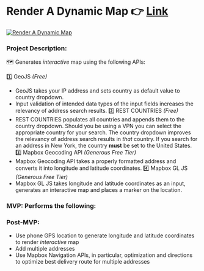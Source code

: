 # Render A Dynamic Map 👉 [Link](https://wjb108.github.io/Mapbox-Dynamic-Map-API/)

[![Render A Dynamic Map](https://cdn.loom.com/sessions/thumbnails/a4f9f9f771cb4126be0564999a3f6f1d-with-play.gif)](https://www.loom.com/share/a4f9f9f771cb4126be0564999a3f6f1d "Render A Dynamic Map")

### Project Description: 

🗺️ Generates *interactive* map using the following APIs:

1️⃣ GeoJS *(Free)*
- GeoJS takes your IP address and sets country as default value to country dropdown.
- Input validation of intended data types of the input fields increases the relevancy of address search results.
2️⃣ REST COUNTRIES *(Free)* 
- REST COUNTRIES populates all countries and appends them to the country dropdown. Should you be using a VPN you can select the appropriate country for your search. The country dropdown improves the relevancy of address search results in *that* country. If you search for an address in New York, the country **must** be set to the United States. 
3️⃣ Mapbox Geocoding API *(Generous Free Tier)*
- Mapbox Geocoding API takes a properly formatted address and converts it into longitude and latitude coordinates. 
4️⃣ Mapbox GL JS *(Generous Free Tier)*
- Mapbox GL JS takes longitude and latitude coordinates as an input, generates an interactive map and places a marker on the location.


### MVP: Performs the following: 




### Post-MVP: 
- Use phone GPS location to generate longitude and latitude coordinates to render *interactive* map
- Add multiple addresses 
- Use Mapbox Navigation APIs, in particular, optimization and directions to optimize best delivery route for multiple addresses
